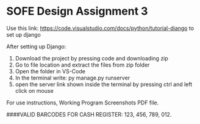 # SOFE Design Assignment 3

Use this link: https://code.visualstudio.com/docs/python/tutorial-django to set up django

After setting up Django: 
1) Download the project by pressing code and downloading zip
2) Go to file location and extract the files from zip folder
3) Open the folder in VS-Code
4) In the terminal write: py manage.py runserver
5) open the server link shown inside the terminal by pressing ctrl and left click on mouse

For use instructions, Working Program Screenshots PDF file.

####VALID BARCODES FOR CASH REGISTER: 123, 456, 789, 012.
